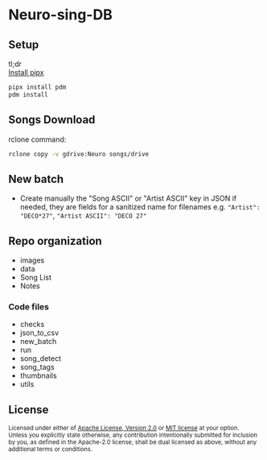 # Neuro-sing-DB

## Setup
tl;dr\
[Install pipx](https://pipx.pypa.io/stable/installation/)
```bash
pipx install pdm
pdm install
```



## Songs Download
rclone command:
```bash
rclone copy -v gdrive:Neuro songs/drive
```

## New batch
- Create manually the "Song ASCII" or "Artist ASCII" key in JSON if needed, they are fields for a sanitized name for filenames e.g. `"Artist": "DECO*27"`, `"Artist ASCII": "DECO 27"`

## Repo organization
- images
- data
- Song List
- Notes
### Code files
- checks
- json_to_csv
- new_batch
- run
- song_detect
- song_tags
- thumbnails
- utils

## License

<sup>
Licensed under either of <a href="LICENSE-APACHE">Apache License, Version
2.0</a> or <a href="LICENSE-MIT">MIT license</a> at your option.
</sup>

<br>

<sub>
Unless you explicitly state otherwise, any contribution intentionally submitted
for inclusion by you, as defined in the Apache-2.0 license, shall be
dual licensed as above, without any additional terms or conditions.
</sub>
